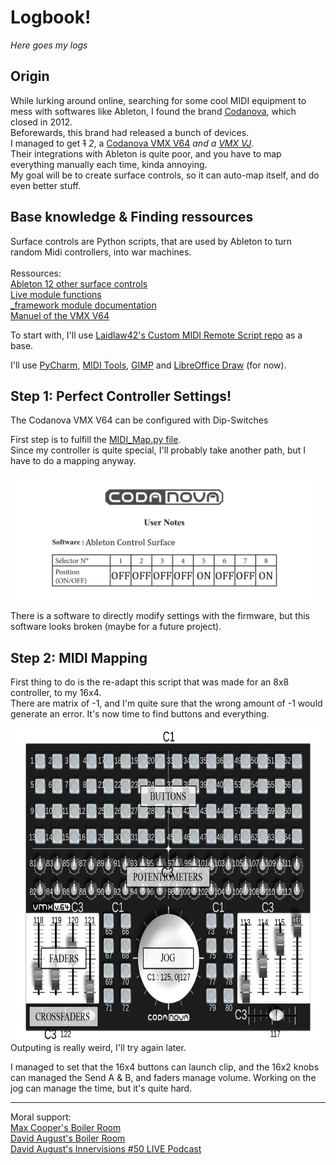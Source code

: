 # Logbook!

*Here goes my logs*

## Origin

While lurking around online, searching for some cool MIDI equipment to mess with softwares like Ableton, I found the brand [Codanova](http://codanova.over-blog.com/), which closed in 2012.<br>
Beforewards, this brand had released a bunch of devices.<br>I managed to get ~~1~~ *2*, a [Codanova VMX V64](http://codanova.over-blog.com/article-new-prototype-midi-controller-codanova-vmx-v64-50855556.html) *and a [VMX VJ](http://codanova-fr.over-blog.com/article-27262311.html)*.<br>
Their integrations with Ableton is quite poor, and you have to map everything manually each time, kinda annoying.<br>
My goal will be to create surface controls, so it can auto-map itself, and do even better stuff.

## Base knowledge & Finding ressources

Surface controls are Python scripts, that are used by Ableton to turn random Midi controllers, into war machines.<br>
<br>Ressources:<br>
[Ableton 12 other surface controls](https://github.com/gluon/AbletonLive12_MIDIRemoteScripts)<br>
[Live module functions](https://structure-void.com/PythonLiveAPI_documentation/Live11.0.xml)<br>
[_framework module documentation](https://structure-void.com/AbletonLiveRemoteScripts_Docs/_Framework/)<br>
[Manuel of the VMX V64](https://www.manualslib.com/manual/2817471/Codanova-Vmx-V-64.html)

To start with, I'll use [Laidlaw42's Custom MIDI Remote Script repo](https://github.com/laidlaw42/ableton-live-midi-remote-scripts) as a base.


I'll use [PyCharm](https://www.jetbrains.com/pycharm/), [MIDI Tools](https://mountainutilities.eu/miditools), [GIMP](https://www.gimp.org/) and [LibreOffice Draw](https://www.libreoffice.org/discover/draw/) (for now).


## Step 1: Perfect Controller Settings!

The Codanova VMX V64 can be configured with Dip-Switches

First step is to fulfill the [MIDI_Map.py file](https://github.com/laidlaw42/ableton-live-midi-remote-scripts/blob/YourControllerName/YourControllerName%20-%20Live%2011/MIDI_Map.py).<br>
Since my controller is quite special, I'll probably take another path, but I have to do a mapping anyway.

<img src="https://github.com/Meb-Do-Stuff/Codanova-VMX-V64-Ableton-Surface-Control/blob/main/dipswitch.jpg?raw=true" height="200">

There is a software to directly modify settings with the firmware, but this software looks broken (maybe for a future project).

## Step 2: MIDI Mapping

First thing to do is the re-adapt this script that was made for an 8x8 controller, to my 16x4.<br>
There are matrix of -1, and I'm quite sure that the wrong amount of -1 would generate an error.
It's now time to find buttons and everything.

<img src="https://raw.githubusercontent.com/Meb-Do-Stuff/Codanova-VMX-V64-Ableton-Surface-Control/main/Map.png" height="500">
Outputing is really weird, I'll try again later.

I managed to set that the 16x4 buttons can launch clip, and the 16x2 knobs can managed the Send A & B, and faders manage volume.
Working on the jog can manage the time, but it's quite hard.

---

Moral support:<br>
[Max Cooper's Boiler Room](https://soundcloud.com/platform/max-cooper?si=8238550d7a3144bcaceca196e514521c&utm_source=clipboard&utm_medium=text&utm_campaign=social_sharing)<br>
[David August's Boiler Room](https://soundcloud.com/platform/david-august?si=6f764d61632349fcb5e680b10d23418d&utm_source=clipboard&utm_medium=text&utm_campaign=social_sharing)<br>
[David August's Innervisions #50 LIVE Podcast](https://soundcloud.com/davidaugust/innervisions-50-live-podcast?si=6fd98977e3b647429ca6c9d1a45be392&utm_source=clipboard&utm_medium=text&utm_campaign=social_sharing)<br>
